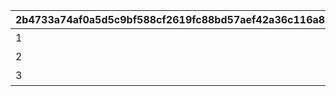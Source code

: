 |2b4733a74af0a5d5c9bf588cf2619fc88bd57aef42a36c116a86ecd593803dba|b840a76cb143dcc23a734864f05df1848e567a45c31d62edf404580d99f5baf1|0fce4a4f2099d76d0a2033d4d6c0bc96a3f63010c35744ba0cc55ea2f92d098d|94d47c72cb3939665d44f4cc460586c2a674d7e49dc13bbaa4453be99cd92518|4b9d4f738c7087e0d69a4265047451d76d1378cb33208dda4e1ed04f53de3a8c|
| --- | --- | --- | --- | --- |
|1|1|石橋|-400|1|
|2|0|砂漠|-400|2|
|3|1|平原|-400|3|